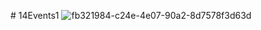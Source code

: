 #   1 4 E v e n t s 1 
 
![fb321984-c24e-4e07-90a2-8d7578f3d63d](https://github.com/user-attachments/assets/8ff499cd-3ee3-44fb-846a-4ab7a7d40e65)
